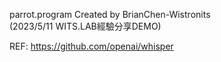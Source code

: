 parrot.program
Created by BrianChen-Wistronits  
(2023/5/11 WITS.LAB經驗分享DEMO)

REF:
https://github.com/openai/whisper
